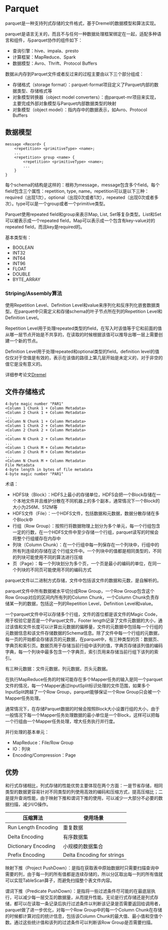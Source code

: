 # Parquet #

parquet是一种支持列式存储的文件格式，基于Dremel的数据模型和算法实现。

parquet是语言无关的，而且不与任何一种数据处理框架绑定在一起，适配多种语言和组件，与parquet协作的组件如下：

+ 查询引擎：hive、impala、presto
+ 计算框架：MapReduce、Spark
+ 数据模型：Avro、Thrift、Protocol Buffers

数据从内存到Parquet文件或者反过来的过程主要由以下三个部分组成：

+ 存储格式（storage format）：parquet-format项目定义了Parquet内部的数据类型、存储格式等
+ 对象模型转换器（object model converters）：由parquet-mr项目来实现，主要完成外部对象模型与Parquet内部数据类型的映射
+ 对象模型（object model）：指内存中的数据表示，如Avro、Protocol Buffers

## 数据模型 ##

```code
message <Record> {
    <repetition> <primitiveType> <name>;
    ...
    <repetition> group <name> {
        <repetition> <primitiveType> <name>;
        ...
    }
}
```

每个schema的结构是这样的：根称为message，message包含多个field。每个field包含三个属性：repetition, type, name。repetition可以是以下三种：required（出现1次），optional（出现0次或者1次），repeated（出现0次或者多次）。type可以是一个group或者一个primitive类型。

Parquet使用repeated field和group来表示Map, List, Set等复杂类型。List和Set可以被表示成一个repeated field，Map可以表示成一个包含有key-value对的repeated field，而且key是required的。

基本类型有：

+ BOOLEAN
+ INT32
+ INT64
+ INT96
+ FLOAT
+ DOUBLE
+ BYTE_ARRAY

### Striping/Assembly算法 ###

使用Repetition Level、Definition Level和value来序列化和反序列化嵌套数据类型。在parquet中只需定义和存储schema的叶子节点所在列的Repetition Level和Definition Level。

Repetition Level用于处理repeated类型的field，在写入时该值等于它和前面的值从哪一层节点开始是不共享的，在读取的时候根据该值可以推导出哪一层上需要创建一个新的节点。

Definition Level用于处理repeated和optional类型的field。definition level的值仅仅对于空值是有效的，表示在该值的路径上第几层开始是未定义的，对于非空的值它是没有意义的。

详细参考论文[Dremel](https://ai.google/research/pubs/pub36632)

## 文件存储格式 ##

```code
4-byte magic number "PAR1"
<Column 1 Chunk 1 + Column Metadata>
<Column 2 Chunk 1 + Column Metadata>
...
<Column N Chunk 1 + Column Metadata>
<Column 1 Chunk 2 + Column Metadata>
<Column 2 Chunk 2 + Column Metadata>
...
<Column N Chunk 2 + Column Metadata>
...
<Column 1 Chunk M + Column Metadata>
<Column 2 Chunk M + Column Metadata>
...
<Column N Chunk M + Column Metadata>
File Metadata
4-byte length in bytes of file metadata
4-byte magic number "PAR1"
```

术语：

+ HDFS块（Block）：HDFS上最小的存储单位，HDFS会把一个Block存储在一个本地文件并且维护分散在不同机器上的多个副本，通常情况下一个Block的大小为256M、512M等
+ HDFS文件（File）：一个HDFS文件，包括数据和元数据，数据分散存储在多个Block中
+ 行组（Row Group）：按照行将数据物理上划分为多个单元，每一个行组包含一定的行数，在一个HDFS文件中至少存储一个行组，parquet读写的时候会将整个行组缓存在内存中
+ 列块（Column Chunk）：在一个行组中每一列保存在一个列块中，行组中的所有列连续的存储在这个行组文件中。一个列块中的值都是相同类型的，不同的列块可能使用不同的算法进行压缩
+ 页（Page）：每一个列块划分为多个页，一个页是最小的编码的单位，在同一个列块的不同页可能使用不同的编码方式

parquet文件以二进制方式存储，文件中包括该文件的数据和元数，是自解析的。

parquet文件中所有数据被水平切分成Row Group，一个Row Group包含这个Row Group对应的区间内所有列的Column Chunk，一个Column Chunk负责存储某一列的数据，包括这一列的Repetition Level，Definition Level和value。

一个parquet文件中可以存储多个行组，文件的首位都是该文件的Magic Code，用于校验它是否是一个Parquet文件，Footer length记录了文件元数据的大小，通过该值和文件长度可以计算出元数据的偏移量，文件的元数据中包括每一个行组的元数据信息和该文件存储数据的Schema信息。除了文件中每一个行组的元数据，每一页的开始都会存储该页的元数据，在parquet中，有三种类型的页：数据页、字典页和索引页。数据页用于存储当前行组中该列的值，字典页存储该列值的编码字典，每一个列块中最多包含一个字典页，索引页用来存储当前行组下该列的索引。

有三种元数据：文件元数据，列元数据，页头元数据。

在执行MapReduce任务的时候可能存在多个Mapper任务的输入是同一个parquet文件的情况，每一个Mapper通过InputSplit标识处理的文件范围，如果多个InputSplit跨越了一个Row Group，parquet能够保证一个Row Group只会被一个Mapper任务处理。

通常情况下，在存储Parquet数据的时候会按照Block大小设置行组的大小，由于一般情况下每一个Mapper任务处理数据的最小单位是一个Block，这样可以把每一个行组由一个Mapper任务处理，增大任务执行并行度。

并行处理的基本单元：

+ MapReduce：File/Row Group
+ IO：列块
+ Encoding/Compression：Page

## 优势 ##

和行式存储相比，列式存储的性能优势主要体现在两个方面：一是节省存储，相同类型的数据更容易针对不同类型的列使用高效的编码和压缩方式，提高压缩比；二是提升查询性能，由于映射下推和谓词下推的使用，可以减少一大部分不必要的数据扫描，减少I/O操作。

| 压缩算法 | 使用场景 |
| --- | --- |
| Run Length Encoding | 重复数据 |
| Delta Encoding | 有序数据集 |
| Dictionary Encoding | 小规模的数据集合 |
| Prefix Encoding | Delta Encoding for strings |

映射下推（Project PushDown）：是指在获取表中原始数据时只需要扫描查询中需要的列，由于每一列的所有值都是连续存储的，所以分区取出每一列的所有值就可以实现TableScan算子，而避免扫描整个表文件内容。

谓词下推（Predicate PushDown）：是指将一些过滤条件尽可能的在最底层执行，可以减少每一层交互的数据量，从而提升性能。无论是行式存储还是列式存储，都可以在读取一条记录后执行过滤条件以判断该记录是否需要返回给调用者，parquet做了进一步优化，对每一个Row Group中的每一个Column Chunk在存储的时候都计算对应的统计信息，包括该Column Chunk的最大值、最小值和空值个数。通过这些统计值和该列的过滤条件可以判断该Row Group是否需要扫描。
